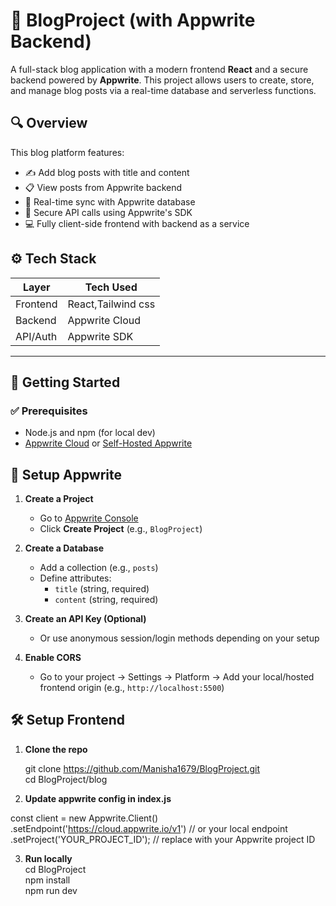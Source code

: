 # 📝 BlogProject (with Appwrite Backend)

A full-stack blog application with a modern frontend **React** and a secure backend powered by **Appwrite**. This project allows users to create, store, and manage blog posts via a real-time database and serverless functions.


## 🔍 Overview

This blog platform features:

- ✍️ Add blog posts with title and content
- 📋 View posts from Appwrite backend
- 🔄 Real-time sync with Appwrite database
- 🔐 Secure API calls using Appwrite's SDK
- 💻 Fully client-side frontend with backend as a service


## ⚙️ Tech Stack

| Layer       | Tech Used                   |
|-------------|-----------------------------|
| Frontend    | React,Tailwind  css         |
| Backend     | Appwrite Cloud              |
| API/Auth    | Appwrite SDK                |


---

## 🚀 Getting Started

### ✅ Prerequisites

- Node.js and npm (for local dev)
- [Appwrite Cloud](https://cloud.appwrite.io) or [Self-Hosted Appwrite](https://appwrite.io/docs/installation)


## 🧪 Setup Appwrite

1. **Create a Project**
   - Go to [Appwrite Console](https://cloud.appwrite.io)
   - Click **Create Project** (e.g., `BlogProject`)

2. **Create a Database**
   - Add a collection (e.g., `posts`)
   - Define attributes:
     - `title` (string, required)
     - `content` (string, required)

3. **Create an API Key (Optional)**
   - Or use anonymous session/login methods depending on your setup

4. **Enable CORS**
   - Go to your project → Settings → Platform → Add your local/hosted frontend origin (e.g., `http://localhost:5500`)


## 🛠️ Setup Frontend

1. **Clone the repo**

   git clone https://github.com/Manisha1679/BlogProject.git<br>
   cd BlogProject/blog


2. **Update appwrite config in index.js**

  const client = new Appwrite.Client()<br>
                              .setEndpoint('https://cloud.appwrite.io/v1') // or your local endpoint<br>
                              .setProject('YOUR_PROJECT_ID'); // replace with your Appwrite project ID
    
3. **Run locally**<br>
  cd BlogProject<br>
  npm install<br>
  npm run dev<br>




